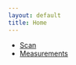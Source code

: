 ```yaml
---
layout: default
title: Home
---
```

- [Scan](./Scan/preview.md)
- [Measurements](./Measurements/index.md)

